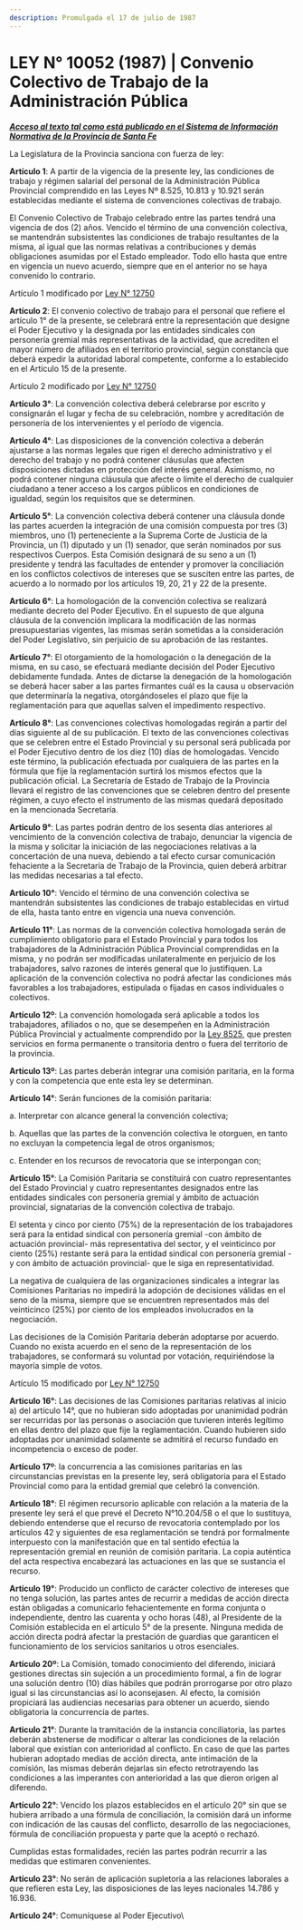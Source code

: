 ```yaml
---
description: Promulgada el 17 de julio de 1987
---
```


# LEY N° 10052 (1987) |  Convenio Colectivo de Trabajo de la Administración Pública

__[_Acceso al texto tal como está publicado en el Sistema de Información Normativa de la Provincia de Santa Fe_](https://drive.google.com/file/d/1AxKbNvbO8p-2pmPpQiVqb3j22eMGY1qm/view?usp=sharing)__



La Legislatura de la Provincia sanciona con fuerza de ley:

**Artículo 1**: A partir de la vigencia de la presente ley, las condiciones de trabajo y régimen salarial del personal de la Administración Pública Provincial comprendido en las Leyes Nº 8.525, 10.813 y 10.921 serán establecidas mediante el sistema de convenciones colectivas de trabajo.

El Convenio Colectivo de Trabajo celebrado entre las partes tendrá una vigencia de dos (2) años. Vencido el término de una convención colectiva, se mantendrán subsistentes las condiciones de trabajo resultantes de la misma, al igual que las normas relativas a contribuciones y demás obligaciones asumidas por el Estado empleador. Todo ello hasta que entre en vigencia un nuevo acuerdo, siempre que en el anterior no se haya convenido lo contrario.

Artículo 1 modificado por [Ley N° 12750](ley-no-12.750-2007.md)

**Artículo 2**: El convenio colectivo de trabajo para el personal que refiere el artículo 1° de la presente, se celebrará entre la representación que designe el Poder Ejecutivo y la designada por las entidades sindicales con personería gremial más representativas de la actividad, que acrediten el mayor número de afiliados en el territorio provincial, según constancia que deberá expedir la autoridad laboral competente, conforme a lo establecido en el Artículo 15 de la presente.

Artículo 2 modificado por [Ley N° 12750](ley-no-12.750-2007.md)

**Artículo 3°**: La convención colectiva deberá celebrarse por escrito y consignarán el lugar y fecha de su celebración, nombre y acreditación de personería de los intervenientes y el período de vigencia.&#x20;

**Artículo 4°**: Las disposiciones de la convención colectiva a deberán ajustarse a las normas legales que rigen el derecho administrativo y el derecho del trabajo y no podrá contener cláusulas que afecten disposiciones dictadas en protección del interés general. Asimismo, no podrá contener ninguna cláusula que afecte o limite el derecho de cualquier ciudadano a tener acceso a los cargos públicos en condiciones de igualdad, según los requisitos que se determinen.

**Artículo 5°**: La convención colectiva deberá contener una cláusula donde las partes acuerden la integración de una comisión compuesta por tres (3) miembros, uno (1) perteneciente a la Suprema Corte de Justicia de la Provincia, un (1) diputado y un (1) senador, que serán nominados por sus respectivos Cuerpos. Esta Comisión designará de su seno a un (1) presidente y tendrá las facultades de entender y promover la conciliación en los conflictos colectivos de intereses que se susciten entre las partes, de acuerdo a lo normado por los artículos 19, 20, 21 y 22 de la presente.

**Artículo 6°**: La homologación de la convención colectiva se realizará mediante decreto del Poder Ejecutivo. En el supuesto de que alguna cláusula de la convención implicara la modificación de las normas presupuestarias vigentes, las mismas serán sometidas a la consideración del Poder Legislativo, sin perjuicio de su aprobación de las restantes.&#x20;

**Artículo 7°**: El otorgamiento de la homologación o la denegación de la misma, en su caso, se efectuará mediante decisión del Poder Ejecutivo debidamente fundada. Antes de dictarse la denegación de la homologación se deberá hacer saber a las partes firmantes cuál es la causa u observación que determinaría la negativa, otorgándoseles el plazo que fije la reglamentación para que aquellas salven el impedimento respectivo.&#x20;

**Artículo 8°**: Las convenciones colectivas homologadas regirán a partir del días siguiente al de su publicación. El texto de las convenciones colectivas que se celebren entre el Estado Provincial y su personal será publicada por el Poder Ejecutivo dentro de los diez (10) días de homologadas. Vencido este término, la publicación efectuada por cualquiera de las partes en la fórmula que fije la reglamentación surtirá los mismos efectos que la publicación oficial. La Secretaría de Estado de Trabajo de la Provincia llevará el registro de las convenciones que se celebren dentro del presente régimen, a cuyo efecto el instrumento de las mismas quedará depositado en la mencionada Secretaría.&#x20;

**Artículo 9°**: Las partes podrán dentro de los sesenta días anteriores al vencimiento de la convención colectiva de trabajo, denunciar la vigencia de la misma y solicitar la iniciación de las negociaciones relativas a la concertación de una nueva, debiendo a tal efecto cursar comunicación fehaciente a la Secretaría de Trabajo de la Provincia, quien deberá arbitrar las medidas necesarias a tal efecto.&#x20;

**Artículo 10°**: Vencido el término de una convención colectiva se mantendrán subsistentes las condiciones de trabajo establecidas en virtud de ella, hasta tanto entre en vigencia una nueva convención.&#x20;

**Artículo 11°**: Las normas de la convención colectiva homologada serán de cumplimiento obligatorio para el Estado Provincial y para todos los trabajadores de la Administración Pública Provincial comprendidas en la misma, y no podrán ser modificadas unilateralmente en perjuicio de los trabajadores, salvo razones de interés general que lo justifiquen. La aplicación de la convención colectiva no podrá afectar las condiciones más favorables a los trabajadores, estipulada o fijadas en casos individuales o colectivos.&#x20;

**Artículo 12º**: La convención homologada será aplicable a todos los trabajadores, afiliados o no, que se desempeñen en la Administración Pública Provincial y actualmente comprendido por la [Ley 8525](../ley-no-8.525-1979/), que presten servicios en forma permanente o transitoria dentro o fuera del territorio de la provincia.&#x20;

**Artículo 13º**: Las partes deberán integrar una comisión paritaria, en la forma y con la competencia que ente esta ley se determinan.&#x20;

**Artículo 14°**: Serán funciones de la comisión paritaria:&#x20;

a. Interpretar con alcance general la convención colectiva;&#x20;

b. Aquellas que las partes de la convención colectiva le otorguen, en tanto no excluyan la competencia legal de otros organismos;&#x20;

c. Entender en los recursos de revocatoria que se interpongan con;

**Artículo 15°**: La Comisión Paritaria se constituirá con cuatro representantes del Estado Provincial y cuatro representantes designados entre las entidades sindicales con personería gremial y ámbito de actuación provincial, signatarias de la convención colectiva de trabajo.

El setenta y cinco por ciento (75%) de la representación de los trabajadores será para la entidad sindical con personería gremial -con ámbito de actuación provincial- más representativa del sector, y el veinticinco por ciento (25%) restante será para la entidad sindical con personería gremial -y con ámbito de actuación provincial- que le siga en representatividad.

La negativa de cualquiera de las organizaciones sindicales a integrar las Comisiones Paritarias no impedirá la adopción de decisiones válidas en el seno de la misma, siempre que se encuentren representados más del veinticinco (25%) por ciento de los empleados involucrados en la negociación.

Las decisiones de la Comisión Paritaria deberán adoptarse por acuerdo. Cuando no exista acuerdo en el seno de la representación de los trabajadores, se conformará su voluntad por votación, requiriéndose la mayoría simple de votos.

Artículo 15 modificado por [Ley N° 12750](ley-no-12.750-2007.md)

**Articulo 16°**: Las decisiones de las Comisiones paritarias relativas al inicio a) del artículo 14°, que no hubieran sido adoptadas por unanimidad podrán ser recurridas por las personas o asociación que tuvieren interés legítimo en ellas dentro del plazo que fije la reglamentación. Cuando hubieren sido adoptadas por unanimidad solamente se admitirá el recurso fundado en incompetencia o exceso de poder.&#x20;

**Artículo 17º**: la concurrencia a las comisiones paritarias en las circunstancias previstas en la presente ley, será obligatoria para el Estado Provincial como para la entidad gremial que celebró la convención.&#x20;

**Artículo 18°**: El régimen recursorio aplicable con relación a la materia de la presente ley será el que prevé el Decreto N°10.204/58 o el que lo sustituya, debiendo entenderse que el recurso de revocatoria contemplado por los artículos 42 y siguientes de esa reglamentación se tendrá por formalmente interpuesto con la manifestación que en tal sentido efectúa la representación gremial en reunión de comisión paritaria. La copia auténtica del acta respectiva encabezará las actuaciones en las que se sustancia el recurso.&#x20;

**Artículo 19°**: Producido un conflicto de carácter colectivo de intereses que no tenga solución, las partes antes de recurrir a medidas de acción directa están obligadas a comunicarlo fehacientemente en forma conjunta o independiente, dentro las cuarenta y ocho horas (48), al Presidente de la Comisión establecida en el artículo 5° de la presente. Ninguna medida de acción directa podrá afectar la prestación de guardias que garanticen el funcionamiento de los servicios sanitarios u otros esenciales.&#x20;

**Artículo 20º**: La Comisión, tomado conocimiento del diferendo, iniciará gestiones directas sin sujeción a un procedimiento formal, a fin de lograr una solución dentro (10) días hábiles que podrán prorrogarse por otro plazo igual si las circunstancias así lo aconsejasen. Al efecto, la comisión propiciará las audiencias necesarias para obtener un acuerdo, siendo obligatoria la concurrencia de partes.

**Articulo 21°**: Durante la tramitación de la instancia conciliatoria, las partes deberán abstenerse de modificar o alterar las condiciones de la relación laboral que existían con anterioridad al conflicto. En caso de que las partes hubieran adoptado medias de acción directa, ante intimación de la comisión, las mismas deberán dejarlas sin efecto retrotrayendo las condiciones a las imperantes con anterioridad a las que dieron origen al diferendo.&#x20;

**Artículo 22°**: Vencido los plazos establecidos en el artículo 20° sin que se hubiera arribado a una fórmula de conciliación, la comisión dará un informe con indicación de las causas del conflicto, desarrollo de las negociaciones, fórmula de conciliación propuesta y parte que la aceptó o rechazó.&#x20;

Cumplidas estas formalidades, recién las partes podrán recurrir a las medidas que estimaren convenientes.&#x20;

**Artículo 23°**: No serán de aplicación supletoria a las relaciones laborales a que refieren esta Ley, las disposiciones de las leyes nacionales 14.786 y 16.936.&#x20;

**Artículo 24°**: Comuníquese al Poder Ejecutivo\
